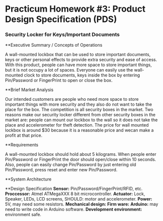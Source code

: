 # Practicum Homework #3: Product Design Specification (PDS)

### Security Locker for Keys/Important Documents


**Executive Summary / Concepts of Operations

A wall-mounted lockbox that can be used to store important documents, keys or other personal effects to provide 
extra security and ease of access. With this product, people can have more space to store important things, but it is
not occupy a lot of spaces. Everyone can easily use the wall-mounted clock to store documents, keys inside the box by entering 
Pin/Password or FingerPrint to open or close the box.

**Brief Market Analysis

Our intended customers are people who need more space to store important things with more security and they also do not want to take 
the place for the box.
The competition is all security boxes in the market. Two reasons make our security locker different from other security boxes
in the market are: people can mount our lockbox to the wall so it does not take the place and accelerometer for theft detection.
The price for wall mounted lockbox is around $30 because it is a reasonable price and wecan make a profit at that price.

**Requirements

A wall-mounted lockbox should hold about 5 kilograms. When people enter Pin/Password or FingerPrint the door should open/close
within 10 seconds. Also, people can easily change Pin/Password by just entering old Pin/Password, press reset and enter new Pin/Password.

**System Architecture




**Design Specification
**Sensor:** Pin/Password/FingerPrint/RFID, etc.
**Proccessor:**  Atmel ATMegaXXX 8 bit microcontroller.
**Actuator:** Lock, Speaker, LEDs, LCD screens, SHOULD: motor and accelerometer.
**Power:** 5V, may need some resistors.
**Mechanical design:** 
**Firm ware:**
**Arduino:** may need to write code in Arduino software.
**Development environment:** environment safe.

